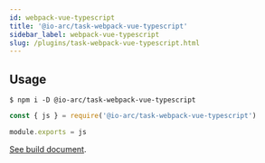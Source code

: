 ```yaml
---
id: webpack-vue-typescript
title: '@io-arc/task-webpack-vue-typescript'
sidebar_label: webpack-vue-typescript
slug: /plugins/task-webpack-vue-typescript.html
---
```


## Usage

```shell
$ npm i -D @io-arc/task-webpack-vue-typescript
```

```js title="webpack.config.js"
const { js } = require('@io-arc/task-webpack-vue-typescript')

module.exports = js
```

[See build document](../../build/js.md).
